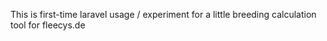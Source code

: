 This is first-time laravel usage / experiment for a little breeding calculation tool for fleecys.de
